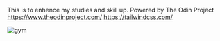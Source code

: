 This is to enhence my studies and skill up. Powered by The Odin Project 
https://www.theodinproject.com/
https://tailwindcss.com/

![gym](https://user-images.githubusercontent.com/28299044/196498977-49bad108-cae7-4b38-bc44-b8dd7af28335.png)
